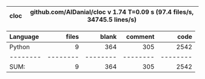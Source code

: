 cloc|github.com/AlDanial/cloc v 1.74  T=0.09 s (97.4 files/s, 34745.5 lines/s)
--- | ---

Language|files|blank|comment|code
:-------|-------:|-------:|-------:|-------:
Python|9|364|305|2542
--------|--------|--------|--------|--------
SUM:|9|364|305|2542
